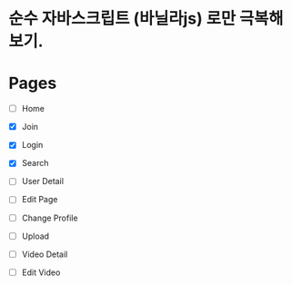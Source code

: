 # 순수 자바스크립트 (바닐라js) 로만 극복해보기.

# Pages

- [ ] Home
- [x] Join
- [x] Login
- [x] Search
- [ ] User Detail
- [ ] Edit Page
- [ ] Change Profile
- [ ] Upload
- [ ] Video Detail
- [ ] Edit Video

